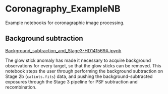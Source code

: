 # Coronagraphy_ExampleNB
Example notebooks for coronagraphic image processing. 

## Background subtraction
[Background_subtraction_and_Stage3-HD141569A.ipynb](https://github.com/STScI-MIRI/Coronagraphy_ExampleNB/blob/main/Background_subtraction_and_Stage3-HD141569A.ipynb) 

The glow stick anomaly has made it necessary to acquire background observations for every target, so that the glow sticks can be removed. This notebook steps the user through performing the background subtraction on Stage 2b (`calints.fits`) data, and pushing the background-subtracted exposures through the Stage 3 pipeline for PSF subtraction and recombination.
